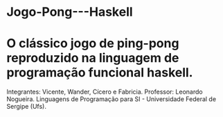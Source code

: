 # Jogo-Pong---Haskell
# O clássico jogo de ping-pong reproduzido na linguagem de programação funcional haskell.
Integrantes: Vicente, Wander, Cícero e Fabricia.
Professor: Leonardo Nogueira.
Linguagens de Programação para SI - Universidade Federal de Sergipe (Ufs).

